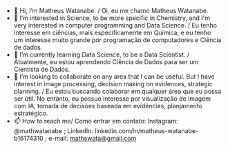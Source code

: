 - 👋 Hi, I’m Matheus Watanabe. / Oi, eu me chamo Matheus Watanabe.
- 👀 I’m interested in Science, to be more specific in Chemistry, and I'm very interested in computer programming and Data Science. / Eu tenho interesse em ciências, mais especificamente em Química,
   e eu tenho um interesse muito grande por programação de computadores e Ciência de dados.
- 🌱 I’m currently learning Data Science, to be a Data Scientist. / Atualmente, eu estou aprendendo Ciência de Dados para ser um Cientista de Dados.
- 💞️ I’m looking to collaborate on any area that I can be useful. But I have interest in image processing, decision making on evidences, strategic planning. / Eu estou buscando colaborar em qualquer
  área que eu possa ser útil. No entanto, eu possuo interesse por visualização de imagem com IA, tomada de decisões baseada em evidências, planjamento estratégico.
- 📫 How to reach me/ Como entrar em contato: Instagram: @mathwatanabe ; LinkedIn: linkedin.com/in/matheus-watanabe-b16174310 ; e-mail: mathswata@gmail.com
<!---
mathwatanabe/mathwatanabe is a ✨ special ✨ repository because its `README.md` (this file) appears on your GitHub profile.
You can click the Preview link to take a look at your changes.
--->
